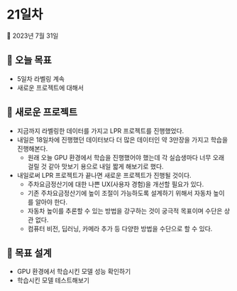 # 21일차

📅 2023년 7월 31일

## **📌 오늘 목표**

- 5일차 라벨링 계속
- 새로운 프로젝트에 대해서

## **📌 새로운 프로젝트**

- 지금까지 라벨링한 데이터를 가지고 LPR 프로젝트를 진행했었다.
- 내일은 18일차에 진행했던 데이터보다 더 많은 데이터인 약 3만장을 가지고 학습을 진행해본다.
    - 원래 오늘 GPU 환경에서 학습을 진행했어야 했는데 각 실습생마다 너무 오래 걸릴 것 같아 맛보기 용으로 내일 짧게 해보기로 했다.
- 내일로써 LPR 프로젝트가 끝나면 새로운 프로젝트가 진행될 것이다.
    - 주차요금정산기에 대한 나쁜 UX(사용자 경험)을 개선할 필요가 있다.
    - 기존 주차요금정산기에 높이 조절이 가능하도록 설계하기 위해서 자동차 높이를 알아야 한다.
    - 자동차 높이를 추론할 수 있는 방법을 강구하는 것이 궁극적 목표이며 수단은 상관 없다.
    - 컴퓨터 비전, 딥러닝, 카메라 추가 등 다양한 방법을 수단으로 할 수 있다.

## **📌 목표 설계**

- GPU 환경에서 학습시킨 모델 성능 확인하기
- 학습시킨 모델 테스트해보기